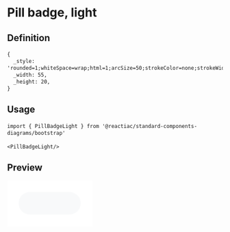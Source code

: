 # Pill badge, light

## Definition

```
{
  _style: 'rounded=1;whiteSpace=wrap;html=1;arcSize=50;strokeColor=none;strokeWidth=1;fillColor=#F8F9FA;fontColor=#000000;whiteSpace=wrap;align=left;verticalAlign=middle;spacingLeft=0;fontStyle=1;fontSize=14;spacing=10;',
  _width: 55,
  _height: 20,
}
```

## Usage

```
import { PillBadgeLight } from '@reactiac/standard-components-diagrams/bootstrap'

<PillBadgeLight/>
```

## Preview

<img src="./pill-badge-light.png" width="200"/>
